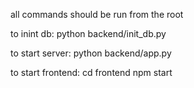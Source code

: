 all commands should be run from the root

to inint db:
python backend/init_db.py

to start server:
python backend/app.py

to start frontend:
cd frontend
npm start
